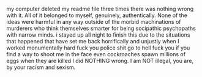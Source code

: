 
my 
computer
deleted
my 
readme
file
three
times
there was nothing wrong with it.  All of it belonged to myself, genuinely, authentically.  None of the ideas were harmful in any way outside of the morbid machinations of murderers who think themselves smarter for being socipathic psychopaths with narrow minds.
i stayed up all night to finish this due to the situations that happened that have set me back horrifically and unjustly when I worked monumentally hard 
fuck you police shit go to hell fuck you if you find a way to shoot me in the face even cockroaches spawn millions of eggs when they are killed
I did NOTHING wrong.  I am NOT illegal, you are, by your racism and sexism.  
